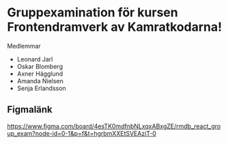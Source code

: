 # Gruppexamination för kursen Frontendramverk av Kamratkodarna!

Medlemmar
- Leonard Jarl
- Oskar Blomberg
- Axner Hägglund
- Amanda Nielsen
- Senja Erlandsson

## Figmalänk
https://www.figma.com/board/4esTK0mdfnbNLxqxABxgZE/rmdb_react_group_exam?node-id=0-1&p=f&t=hgrbmXXEtSVEAziT-0
